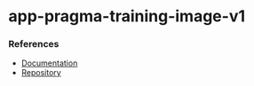 # app-pragma-training-image-v1

### References
* [Documentation](https://refactorizando.com/ejemplo-de-arquitectura-hexagonal/)
* [Repository](https://github.com/refactorizando-web/spring-data-hexagonal-architecture)